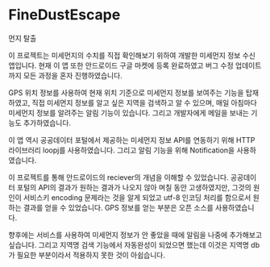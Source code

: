 # FineDustEscape
먼지 탈출

 이 프로젝트는 미세먼지의 수치를 직접 확인해보기 위하여 개발한 미세먼지 정보 수신 앱입니다.
현재 이 앱 또한 안드로이드 구글 마켓에 등록 완료하였고 버그 수정 업데이트까지 모든 과정을 혼자 진행하였습니다.

 GPS 위치 정보를 사용하여 현재 위치 기준으로 미세먼지 정보를 보여주는 기능을 탑재하였고,
직접 미세먼지 정보를 알고 싶은 지역을 검색하고 알 수 있으며, 매일 아침마다 미세먼지 정보를 알려주는 알림 기능이 있습니다. 
그리고 개발자에게 메일을 보내는 기능도 추가하였습니다.

 이 앱 역시 공공데이터 포털에서 제공하는 미세먼지 정보 API를 연동하기 위해  HTTP 라이브러리 loopj를 사용하였습니다.
그리고 알림 기능을 위해 Notification을 사용하였습니다.

 이 프로젝트를 통해 안드로이드의 reciever의 개념을 이해할 수 있었습니다.
 공공데이터 포털의 API의 결과가 원하는 결과가 나오지 않아 며칠 동안 고생하였지만, 
그것의 원인이 서비스키 encoding 문제라는 것을 알게 되었고 utf-8 인코딩 처리를 함으로서 원하는 결과를 얻을 수 있었습니다.
 GPS 정보를 얻는 부분은 오픈 소스를 사용하였습니다.
 
 향후에는 서비스를 사용하여 미세먼지 정보가 안 좋았을 때에 알림을 나중에 추가해보고 싶습니다.
그리고 지역명 검색 기능에서 자동완성이 되었으면 했는데 이것은 지역명 db가 필요한 부분이라서 적용하지 못한 것이 아쉽습니다.
